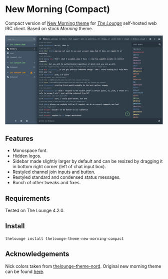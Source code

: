 # New Morning (Compact)
Compact version of [New Morning theme](https://www.npmjs.com/package/thelounge-theme-new-morning) for *[The Lounge](https://thelounge.chat/)* self-hosted web IRC client. Based on stock *Morning* theme.

![screenshot.png](screenshot.png)

## Features
- Monospace font.
- Hidden logos.
- Sidebar made slightly larger by default and can be resized by dragging it in bottom right corner (left of chat input box).
- Restyled channel join inputs and button.
- Restyled standard and condensed status messages.
- Bunch of other tweaks and fixes.

## Requirements
Tested on The Lounge 4.2.0.

## Install
`thelounge install thelounge-theme-new-morning-compact`

## Acknowledgements
Nick colors taken from [thelounge-theme-nord](https://www.npmjs.com/package/thelounge-theme-nord).
Original new morning theme can be found [here](https://www.npmjs.com/package/thelounge-theme-new-morning).
